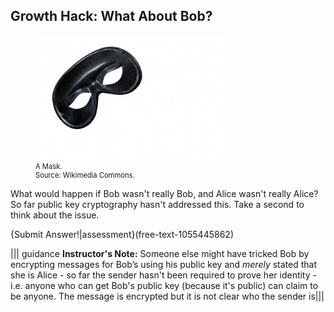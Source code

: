 
## Growth Hack: What About Bob? 



<figure class="snippetimg" style="margin: 10 auto;width:60%">
  <img src=".guides/img/mask.jpg" alt="A Mask. Source: Wikimedia Commons">
  <figcaption style="font-size: 0.8em; text-align: left;">A Mask. 
  <br>Source: Wikimedia Commons.</figcaption>
</figure>

 
 What would happen if Bob wasn't really Bob, and Alice wasn't really Alice? So far public key cryptography hasn't addressed this.  Take a second to think about the issue.
 
 
 
{Submit Answer!|assessment}(free-text-1055445862)

||| guidance
**Instructor's Note:** Someone else might have tricked Bob by encrypting messages for Bob’s using his public key and *merely* stated that she is Alice - so far the sender hasn't been required to prove her identity - i.e. anyone who can get Bob's public key (because it's public) can claim to be anyone.  The message is encrypted but it is not clear who the sender is|||

